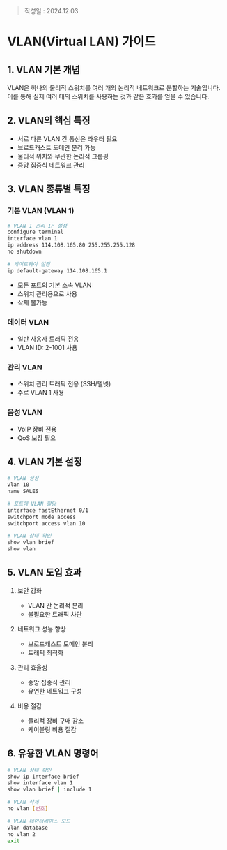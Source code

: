 >작성일 : 2024.12.03

# VLAN(Virtual LAN) 가이드

## 1. VLAN 기본 개념
VLAN은 하나의 물리적 스위치를 여러 개의 논리적 네트워크로 분할하는 기술입니다. 이를 통해 실제 여러 대의 스위치를 사용하는 것과 같은 효과를 얻을 수 있습니다.

## 2. VLAN의 핵심 특징
- 서로 다른 VLAN 간 통신은 라우터 필요
- 브로드캐스트 도메인 분리 가능
- 물리적 위치와 무관한 논리적 그룹핑
- 중앙 집중식 네트워크 관리

## 3. VLAN 종류별 특징

### 기본 VLAN (VLAN 1)
```bash
# VLAN 1 관리 IP 설정
configure terminal
interface vlan 1
ip address 114.108.165.80 255.255.255.128
no shutdown

# 게이트웨이 설정
ip default-gateway 114.108.165.1
```
- 모든 포트의 기본 소속 VLAN
- 스위치 관리용으로 사용
- 삭제 불가능

### 데이터 VLAN
- 일반 사용자 트래픽 전용
- VLAN ID: 2-1001 사용

### 관리 VLAN
- 스위치 관리 트래픽 전용 (SSH/텔넷)
- 주로 VLAN 1 사용

### 음성 VLAN
- VoIP 장비 전용
- QoS 보장 필요

## 4. VLAN 기본 설정
```bash
# VLAN 생성
vlan 10
name SALES

# 포트에 VLAN 할당
interface fastEthernet 0/1
switchport mode access
switchport access vlan 10

# VLAN 상태 확인
show vlan brief
show vlan
```

## 5. VLAN 도입 효과
1. 보안 강화
   - VLAN 간 논리적 분리
   - 불필요한 트래픽 차단

2. 네트워크 성능 향상
   - 브로드캐스트 도메인 분리
   - 트래픽 최적화

3. 관리 효율성
   - 중앙 집중식 관리
   - 유연한 네트워크 구성

4. 비용 절감
   - 물리적 장비 구매 감소
   - 케이블링 비용 절감

## 6. 유용한 VLAN 명령어
```bash
# VLAN 상태 확인
show ip interface brief
show interface vlan 1
show vlan brief | include 1

# VLAN 삭제
no vlan [번호]

# VLAN 데이터베이스 모드
vlan database
no vlan 2
exit
```

